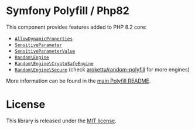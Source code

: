 Symfony Polyfill / Php82
========================

This component provides features added to PHP 8.2 core:

- [`AllowDynamicProperties`](https://wiki.php.net/rfc/deprecate_dynamic_properties)
- [`SensitiveParameter`](https://wiki.php.net/rfc/redact_parameters_in_back_traces)
- [`SensitiveParameterValue`](https://wiki.php.net/rfc/redact_parameters_in_back_traces)
- [`Random\Engine`](https://wiki.php.net/rfc/rng_extension)
- [`Random\Engine\CryptoSafeEngine`](https://wiki.php.net/rfc/rng_extension)
- [`Random\Engine\Secure`](https://wiki.php.net/rfc/rng_extension) (check [arokettu/random-polyfill](https://packagist.org/packages/arokettu/random-polyfill) for more engines)

More information can be found in the
[main Polyfill README](https://github.com/symfony/polyfill/blob/main/README.md).

License
=======

This library is released under the [MIT license](LICENSE).
